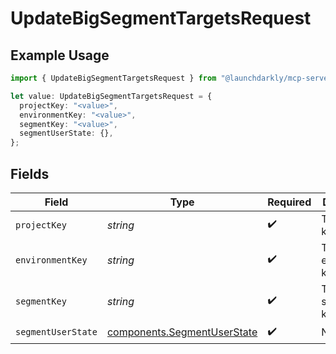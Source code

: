 # UpdateBigSegmentTargetsRequest

## Example Usage

```typescript
import { UpdateBigSegmentTargetsRequest } from "@launchdarkly/mcp-server/models/operations";

let value: UpdateBigSegmentTargetsRequest = {
  projectKey: "<value>",
  environmentKey: "<value>",
  segmentKey: "<value>",
  segmentUserState: {},
};
```

## Fields

| Field                                                                      | Type                                                                       | Required                                                                   | Description                                                                |
| -------------------------------------------------------------------------- | -------------------------------------------------------------------------- | -------------------------------------------------------------------------- | -------------------------------------------------------------------------- |
| `projectKey`                                                               | *string*                                                                   | :heavy_check_mark:                                                         | The project key                                                            |
| `environmentKey`                                                           | *string*                                                                   | :heavy_check_mark:                                                         | The environment key                                                        |
| `segmentKey`                                                               | *string*                                                                   | :heavy_check_mark:                                                         | The segment key                                                            |
| `segmentUserState`                                                         | [components.SegmentUserState](../../models/components/segmentuserstate.md) | :heavy_check_mark:                                                         | N/A                                                                        |